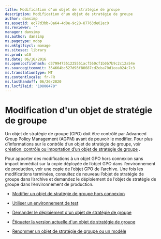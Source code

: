 ```yaml
---
title: Modification d'un objet de stratégie de groupe
description: Modification d'un objet de stratégie de groupe
author: dansimp
ms.assetid: ec77d3bb-8a64-4d8e-9c28-87763de02ec0
ms.reviewer: ''
manager: dansimp
ms.author: dansimp
ms.pagetype: mdop
ms.mktglfcycl: manage
ms.sitesec: library
ms.prod: w10
ms.date: 06/16/2016
ms.openlocfilehash: d379947351225551acf560cf1b0b7b9c2c12a54e
ms.sourcegitcommit: 354664bc527d93f80687cd2eba70d1eea024c7c3
ms.translationtype: MT
ms.contentlocale: fr-FR
ms.lasthandoff: 06/26/2020
ms.locfileid: "10808478"
---
```

# Modification d'un objet de stratégie de groupe


Un objet de stratégie de groupe (GPO) doit être contrôlé par Advanced Group Policy Management (AGPM) avant de pouvoir le modifier. Pour plus d’informations sur le contrôle d’un objet de stratégie de groupe, voir [création, contrôle ou importation d’un objet de stratégie de groupe](creating-controlling-or-importing-a-gpo-editor.md) .

Pour apporter des modifications à un objet GPO hors connexion sans impact immédiat sur la copie déployée de l’objet GPO dans l’environnement de production, voir une copie de l’objet GPO de l’archive. Une fois les modifications terminées, consultez de nouveau l’objet de stratégie de groupe dans l’archive et demandez le déploiement de l’objet de stratégie de groupe dans l’environnement de production.

-   [Modifier un objet de stratégie de groupe hors connexion](edit-a-gpo-offline.md)

-   [Utiliser un environnement de test](use-a-test-environment.md)

-   [Demander le déploiement d'un objet de stratégie de groupe](request-deployment-of-a-gpo.md)

-   [Étiqueter la version actuelle d'un objet de stratégie de groupe](label-the-current-version-of-a-gpo.md)

-   [Renommer un objet de stratégie de groupe ou un modèle](rename-a-gpo-or-template.md)

 

 





